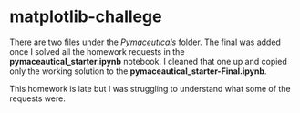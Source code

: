 # matplotlib-challege

There are two files under the *Pymaceuticals* folder.  The final was added once I solved all the homework requests in the **pymaceautical_starter.ipynb** notebook.  I cleaned that one up and copied only the working solution to the **pymaceautical_starter-Final.ipynb**.

This homework is late but I was struggling to understand what some of the requests were.